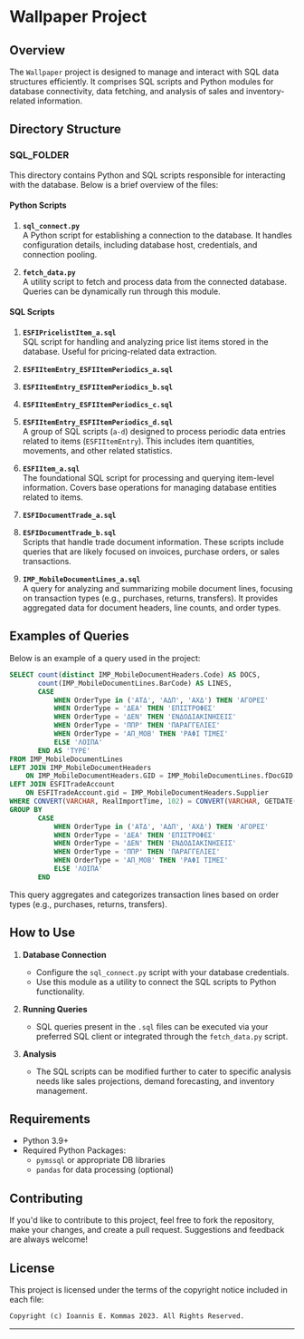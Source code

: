 # Wallpaper Project

## Overview
The `Wallpaper` project is designed to manage and interact with SQL data structures efficiently. It comprises SQL scripts and Python modules for database connectivity, data fetching, and analysis of sales and inventory-related information.

## Directory Structure

### **SQL_FOLDER**
This directory contains Python and SQL scripts responsible for interacting with the database. Below is a brief overview of the files:

#### Python Scripts
1. **`sql_connect.py`**  
   A Python script for establishing a connection to the database. It handles configuration details, including database host, credentials, and connection pooling.

2. **`fetch_data.py`**  
   A utility script to fetch and process data from the connected database. Queries can be dynamically run through this module.

#### SQL Scripts
1. **`ESFIPricelistItem_a.sql`**  
   SQL script for handling and analyzing price list items stored in the database. Useful for pricing-related data extraction.

2. **`ESFIItemEntry_ESFIItemPeriodics_a.sql`**  
3. **`ESFIItemEntry_ESFIItemPeriodics_b.sql`**  
4. **`ESFIItemEntry_ESFIItemPeriodics_c.sql`**  
5. **`ESFIItemEntry_ESFIItemPeriodics_d.sql`**  
   A group of SQL scripts (`a-d`) designed to process periodic data entries related to items (`ESFIItemEntry`). This includes item quantities, movements, and other related statistics.

6. **`ESFIItem_a.sql`**  
   The foundational SQL script for processing and querying item-level information. Covers base operations for managing database entities related to items.

7. **`ESFIDocumentTrade_a.sql`**  
8. **`ESFIDocumentTrade_b.sql`**  
   Scripts that handle trade document information. These scripts include queries that are likely focused on invoices, purchase orders, or sales transactions.

9. **`IMP_MobileDocumentLines_a.sql`**  
   A query for analyzing and summarizing mobile document lines, focusing on transaction types (e.g., purchases, returns, transfers). It provides aggregated data for document headers, line counts, and order types.

## Examples of Queries
Below is an example of a query used in the project:

```sql
SELECT count(distinct IMP_MobileDocumentHeaders.Code) AS DOCS,
       count(IMP_MobileDocumentLines.BarCode) AS LINES,
       CASE
           WHEN OrderType in ('ΑΤΔ', 'ΑΔΠ', 'ΑΧΔ') THEN 'ΑΓΟΡΕΣ'
           WHEN OrderType = 'ΔΕΑ' THEN 'ΕΠΙΣΤΡΟΦΕΣ'
           WHEN OrderType = 'ΔΕΝ' THEN 'ΕΝΔΟΔΙΑΚΙΝΗΣΕΙΣ'
           WHEN OrderType = 'ΠΠΡ' THEN 'ΠΑΡΑΓΓΕΛΙΕΣ'
           WHEN OrderType = 'ΑΠ_ΜΟΒ' THEN 'ΡΑΦΙ ΤΙΜΕΣ'
           ELSE 'ΛΟΙΠΑ'
       END AS 'TYPE'
FROM IMP_MobileDocumentLines
LEFT JOIN IMP_MobileDocumentHeaders
    ON IMP_MobileDocumentHeaders.GID = IMP_MobileDocumentLines.fDocGID
LEFT JOIN ESFITradeAccount
    ON ESFITradeAccount.gid = IMP_MobileDocumentHeaders.Supplier
WHERE CONVERT(VARCHAR, RealImportTime, 102) = CONVERT(VARCHAR, GETDATE(), 102)
GROUP BY
       CASE
           WHEN OrderType in ('ΑΤΔ', 'ΑΔΠ', 'ΑΧΔ') THEN 'ΑΓΟΡΕΣ'
           WHEN OrderType = 'ΔΕΑ' THEN 'ΕΠΙΣΤΡΟΦΕΣ'
           WHEN OrderType = 'ΔΕΝ' THEN 'ΕΝΔΟΔΙΑΚΙΝΗΣΕΙΣ'
           WHEN OrderType = 'ΠΠΡ' THEN 'ΠΑΡΑΓΓΕΛΙΕΣ'
           WHEN OrderType = 'ΑΠ_ΜΟΒ' THEN 'ΡΑΦΙ ΤΙΜΕΣ'
           ELSE 'ΛΟΙΠΑ'
       END
```

This query aggregates and categorizes transaction lines based on order types (e.g., purchases, returns, transfers).

## How to Use
1. **Database Connection**  
   - Configure the `sql_connect.py` script with your database credentials.
   - Use this module as a utility to connect the SQL scripts to Python functionality.

2. **Running Queries**  
   - SQL queries present in the `.sql` files can be executed via your preferred SQL client or integrated through the `fetch_data.py` script.

3. **Analysis**  
   - The SQL scripts can be modified further to cater to specific analysis needs like sales projections, demand forecasting, and inventory management.

## Requirements
- Python 3.9+
- Required Python Packages:
  - `pymssql` or appropriate DB libraries
  - `pandas` for data processing (optional)

## Contributing
If you'd like to contribute to this project, feel free to fork the repository, make your changes, and create a pull request. Suggestions and feedback are always welcome!

## License
This project is licensed under the terms of the copyright notice included in each file:
```txt
Copyright (c) Ioannis E. Kommas 2023. All Rights Reserved.
```

---
